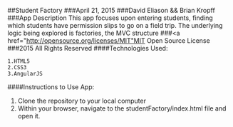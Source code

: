 ##Student Factory
###April 21, 2015
###David Eliason && Brian Kropff
###App Description
This app focuses upon entering students, finding which students have permission slips to go on a field trip. The underlying logic being explored is factories, the MVC structure
###<a href="http://opensource.org/licenses/MIT"MIT Open Source License</a>
###2015 All Rights Reserved
####Technologies Used:
````
1.HTML5
2.CSS3
3.AngularJS

````
####Instructions to Use App:

1. Clone the repository to your local computer
2. Within your browser, navigate to the studentFactory/index.html file and open it.
